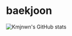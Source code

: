 # baekjoon

![Kmjnwn's GitHub stats](https://github-readme-stats.vercel.app/api?username=kjw7957&show_icons=true&theme=transparent)
